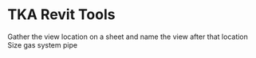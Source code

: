 # TKA Revit Tools
Gather the view location on a sheet and name the view after that location
Size gas system pipe
